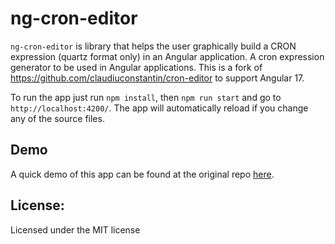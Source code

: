 ng-cron-editor
===

`ng-cron-editor` is library that helps the user graphically build a CRON expression (quartz format only) in an Angular application. A cron expression generator to be used in Angular applications. This is a fork of https://github.com/claudiuconstantin/cron-editor to support Angular 17.


To run the app just run `npm install`, then `npm run start` and go to `http://localhost:4200/`. The app will automatically reload if you change any of the source files.

## Demo

A quick demo of this app can be found at the original repo [here](https://claudiuconstantin.github.io/cron-editor/).

## License:
Licensed under the MIT license